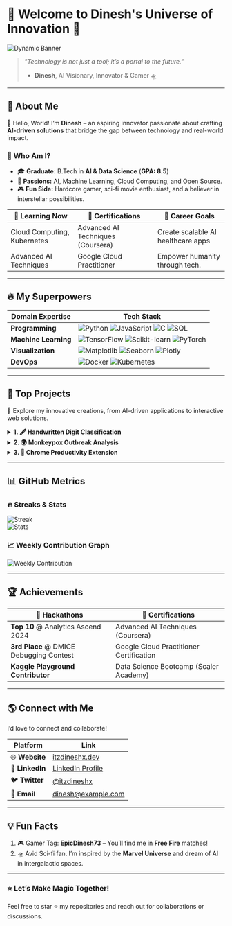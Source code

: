 # 🚀 Welcome to **Dinesh's Universe of Innovation** 🌌  
![Dynamic Banner](https://your-banner-link.com/banner.png)  

> *"Technology is not just a tool; it’s a portal to the future."*  
> - **Dinesh**, AI Visionary, Innovator & Gamer 🛸  

---

## 🎉 **About Me**  
🌟 Hello, World! I’m **Dinesh** – an aspiring innovator passionate about crafting **AI-driven solutions** that bridge the gap between technology and real-world impact.  

### 🧠 **Who Am I?**  
- 🎓 **Graduate:** B.Tech in **AI & Data Science** (**GPA: 8.5**)  
- 🌟 **Passions:** AI, Machine Learning, Cloud Computing, and Open Source.  
- 🎮 **Fun Side:** Hardcore gamer, sci-fi movie enthusiast, and a believer in interstellar possibilities.  

| **🌱 Learning Now**         | **📜 Certifications**           | **🎯 Career Goals**                |  
|------------------------------|----------------------------------|-------------------------------------|  
| Cloud Computing, Kubernetes  | Advanced AI Techniques (Coursera) | Create scalable AI healthcare apps |  
| Advanced AI Techniques       | Google Cloud Practitioner        | Empower humanity through tech.     |  

---

## 🔥 **My Superpowers**  

| **Domain Expertise** | **Tech Stack**                                                                                               |  
|-----------------------|------------------------------------------------------------------------------------------------------------|  
| **Programming**       | ![Python](https://img.shields.io/badge/-Python-blue?logo=python) ![JavaScript](https://img.shields.io/badge/-JavaScript-yellow?logo=javascript) ![C](https://img.shields.io/badge/-C-lightgrey?logo=c) ![SQL](https://img.shields.io/badge/-SQL-blue) |  
| **Machine Learning**  | ![TensorFlow](https://img.shields.io/badge/-TensorFlow-orange?logo=tensorflow) ![Scikit-learn](https://img.shields.io/badge/-Scikit--learn-green?logo=scikit-learn) ![PyTorch](https://img.shields.io/badge/-PyTorch-red?logo=pytorch) |  
| **Visualization**     | ![Matplotlib](https://img.shields.io/badge/-Matplotlib-blue) ![Seaborn](https://img.shields.io/badge/-Seaborn-green) ![Plotly](https://img.shields.io/badge/-Plotly-purple) |  
| **DevOps**            | ![Docker](https://img.shields.io/badge/-Docker-lightblue?logo=docker) ![Kubernetes](https://img.shields.io/badge/-Kubernetes-blue?logo=kubernetes) |  

---

## 🚀 **Top Projects**  

🎯 Explore my innovative creations, from AI-driven applications to interactive web solutions.  

<details>
<summary><b>1. 🖋️ Handwritten Digit Classification</b></summary>  
A **real-time digit recognizer** leveraging CNNs.  
- 🔍 **Accuracy:** 98%  
- 🌐 [Live Demo](https://link-to-demo.com)  
- 🖥️ Technologies: TensorFlow, Flask, Streamlit  
</details>  

<details>
<summary><b>2. 🌍 Monkeypox Outbreak Analysis</b></summary>  
AI-powered analysis of disease trends with actionable insights.  
- 📊 **Forecasting Models:** ARIMA, SARIMA.  
- 🌐 [Explore Repository](https://github.com/itzdineshx/MPOX_Analysis)  
</details>  

<details>
<summary><b>3. 🚀 Chrome Productivity Extension</b></summary>  
FOCXY: A browser extension for **focus and productivity**.  
- 📅 Features: Scheduled blocking, customization.  
- 🌐 [Download Here](https://link-to-extension.com)  
</details>  

---

## 📊 **GitHub Metrics**  

### **🔥 Streaks & Stats**  
![Streak](https://streak-stats.demolab.com/?user=itzdineshx&theme=dark&hide_border=true)  
![Stats](https://github-readme-stats.vercel.app/api?username=itzdineshx&show_icons=true&theme=radical)  

### **📈 Weekly Contribution Graph**  
![Weekly Contribution](https://github-profile-summary-cards.vercel.app/api/cards/profile-details?username=itzdineshx&theme=github_dark)  

---

## 🏆 **Achievements**  

| **🏅 Hackathons**                       | **📜 Certifications**                          |  
|-----------------------------------------|------------------------------------------------|  
| **Top 10** @ Analytics Ascend 2024     | Advanced AI Techniques (Coursera)             |  
| **3rd Place** @ DMICE Debugging Contest| Google Cloud Practitioner Certification       |  
| **Kaggle Playground Contributor**      | Data Science Bootcamp (Scaler Academy)        |  

---

## 🌎 **Connect with Me**  

I’d love to connect and collaborate!  

| **Platform**         | **Link**                                      |  
|-----------------------|-----------------------------------------------|  
| 🌐 **Website**        | [itzdineshx.dev](https://itzdineshx.dev)      |  
| 💼 **LinkedIn**       | [LinkedIn Profile](https://linkedin.com/in/itzdineshx) |  
| 🐦 **Twitter**        | [@itzdineshx](https://twitter.com/itzdineshx) |  
| 📧 **Email**          | [dinesh@example.com](mailto:dinesh@example.com) |  

---

## 💡 **Fun Facts**  

1. 🎮 Gamer Tag: **EpicDinesh73** – You’ll find me in **Free Fire** matches!  
2. 🛸 Avid Sci-fi fan. I’m inspired by the **Marvel Universe** and dream of AI in intergalactic spaces.  

---

### ⭐️ **Let’s Make Magic Together!**
Feel free to star ⭐️ my repositories and reach out for collaborations or discussions. 
